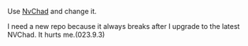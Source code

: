 Use [NvChad](https://github.com/NvChad/NvChad) and change it.

I need a new repo because it always breaks after I upgrade to the latest NVChad. It hurts me.(023.9.3)
